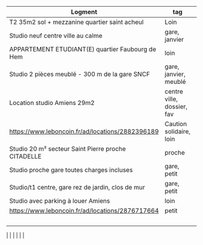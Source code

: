 | Logment                                            | tag                        | envoyé | Loyer | Surface |
|----------------------------------------------------|----------------------------|--------|-------|---------|
| T2 35m2 sol + mezzanine quartier saint acheul      | Loin                       |        | 450   | 25      |
| Studio neuf centre ville au calme                  | gare, janvier              |        | 410   | 20      |
| APPARTEMENT ETUDIANT(E) quartier Faubourg de Hem   | loin                       |        | 450   | 25      |
| Studio 2 pièces meublé - 300 m de la gare SNCF     | gare, janvier, meublé      |        | 440   | 22      |
| Location studio Amiens 29m2                        | centre ville, dossier, fav |        | 410   | 29      |
| https://www.leboncoin.fr/ad/locations/2882396189   | Caution solidaire, loin    |        | 430   | 30      |
| Studio 20 m² secteur Saint Pierre proche CITADELLE | proche                     |        | 450   | 20      |
| Studio proche gare toutes charges incluses         | gare, petit                |        | 440   | 17      |
| Studio/t1 centre, gare rez de jardin, clos de mur  | gare, petit                |        | 420   | 21      |
| Studio avec parking à louer Amiens                 | loin                       |        | 450   | 24      |
| https://www.leboncoin.fr/ad/locations/2876717664   | petit                      |        | 360   | 20      |
|                                                    |                            |        |       | gg      |




|                                               |      |        |       |         |
